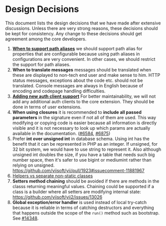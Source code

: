Design Decisions
================

This document lists the design decisions that we have made after extensive discussions. Unless there are very strong
reasons, these decisions should be kept for consistency. Any change to these decisions should get agreement among
the core developers.

1. **[When to support path aliases](https://github.com/yiisoft/yii2/pull/3079#issuecomment-40312268)**
   we should support path alias for properties that are configurable because using path aliases in configurations 
   are very convenient. In other cases, we should restrict the support for path aliases.
2. **When to translate messages**
   messages should be translated when these are displayed to non-tech end user and make sense to him. HTTP status messages,
   exceptions about the code etc. should not be translated. Console messages are always in English because of encoding
   and codepage handling difficulties.
3. **[Adding new auth client support](https://github.com/yiisoft/yii2/issues/1652)**
   For better maintainability, we will not add any additional auth clients to the core extension. They should be done 
   in terms of user extensions. 
4. **When using closures** it is recommended to **include all passed parameters** in the signature even if not all of them are
   used. This way modifying or copying code is easier because all information is directly visible and it is not necessary to
   look up which params are actually available in the documentation. ([#6584](https://github.com/yiisoft/yii2/pull/6584), [#6875](https://github.com/yiisoft/yii2/issues/6875))
5. Prefer **int over unsigned int** in database schema. Using int has the benefit that it can be represented in PHP as an integer.
   If unsigned, for 32 bit system, we would have to use string to represent it.
   Also although unsigned int doubles the size, if you have a table that needs such big number space,
   then it's safer to use bigint or mediumint rather than relying on unsigned.
   <https://github.com/yiisoft/yii/pull/1923#issuecomment-11881967>
6. [Helpers vs separate non-static classes](https://github.com/yiisoft/yii2/pull/12661#issuecomment-251599463)
7. **Setters method chaining** should be avoided if there are methods in the classs returning meaningful values. Chaining could be
   supported if a class is a builder where all setters are modifying internal state: https://github.com/yiisoft/yii2/issues/13026
8. **Global exception/error handler** is used instead of local try-catch because it is reliable in terms of catching destructors and everything that happens outside the scope of the `run()` method such as bootstrap. See [#14348](https://github.com/yiisoft/yii2/issues/14348).
